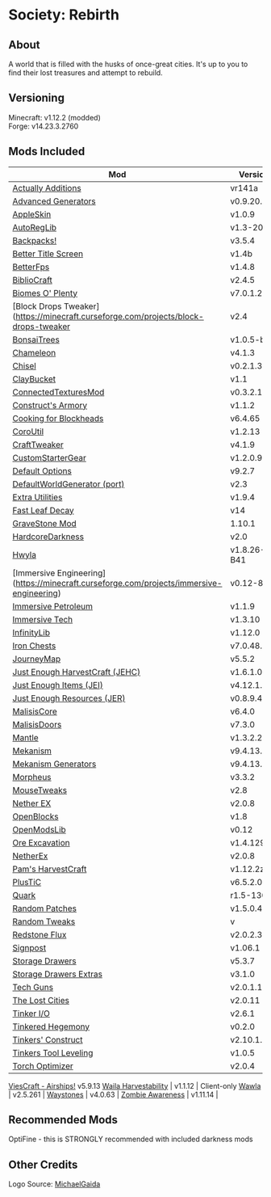 # Society: Rebirth

## About
A world that is filled with the husks of once-great cities. It's up to you to find their lost treasures and attempt to rebuild.

## Versioning
Minecraft: v1.12.2 (modded)\
Forge: v14.23.3.2760


## Mods Included
Mod | Version | Server/Client
--- | ------- | -------
[Actually Additions](https://minecraft.curseforge.com/projects/actually-additions) | vr141a |
[Advanced Generators](https://minecraft.curseforge.com/projects/advanced-generators) | v0.9.20.12 | 
[AppleSkin](https://minecraft.curseforge.com/projects/appleskin) | v1.0.9 |
[AutoRegLib](https://minecraft.curseforge.com/projects/autoreglib) | v1.3-20 |
[Backpacks!](https://minecraft.curseforge.com/projects/backpacks) | v3.5.4
[Better Title Screen](https://minecraft.curseforge.com/projects/better-title-screen) | v1.4b | Client-only
[BetterFps](https://minecraft.curseforge.com/projects/betterfps) | v1.4.8 | 
[BiblioCraft](https://minecraft.curseforge.com/projects/bibliocraft) | v2.4.5 |                   
[Biomes O' Plenty](https://minecraft.curseforge.com/projects/biomes-o-plenty) | v7.0.1.2399 |
[Block Drops Tweaker](https://minecraft.curseforge.com/projects/block-drops-tweaker |v2.4 |
[BonsaiTrees](https://www.curseforge.com/minecraft/mc-mods/bonsai-trees) | v1.0.5-b77 | 
[Chameleon](https://minecraft.curseforge.com/projects/chameleon) | v4.1.3 |                         
[Chisel](https://minecraft.curseforge.com/projects/chisel) | v0.2.1.35 |
[ClayBucket](https://minecraft.curseforge.com/projects/clay-bucket) | v1.1 |
[ConnectedTexturesMod](https://minecraft.curseforge.com/projects/ctm) | v0.3.2.18 | Client-only
[Construct's Armory](https://minecraft.curseforge.com/projects/constructs-armory) | v1.1.2 |
[Cooking for Blockheads](https://minecraft.curseforge.com/projects/cooking-for-blockheads) | v6.4.65 |
[CoroUtil](https://minecraft.curseforge.com/projects/coroutil) | v1.2.13 | 
[CraftTweaker](https://minecraft.curseforge.com/projects/crafttweaker) | v4.1.9 |
[CustomStarterGear](https://minecraft.curseforge.com/projects/custom-starter-gear) | v1.2.0.9 |
[Default Options](https://minecraft.curseforge.com/projects/default-options) | v9.2.7 | Client-only
[DefaultWorldGenerator (port)](https://minecraft.curseforge.com/projects/default-world-generator-port) | v2.3 |
[Extra Utilities](https://minecraft.curseforge.com/projects/extra-utilities) | v1.9.4 |
[Fast Leaf Decay](https://minecraft.curseforge.com/projects/fast-leaf-decay) | v14 |
[GraveStone Mod](https://minecraft.curseforge.com/projects/gravestone-mod) | 1.10.1 |
[HardcoreDarkness](https://minecraft.curseforge.com/projects/hardcore-darkness) | v2.0 |
[Hwyla](https://minecraft.curseforge.com/projects/hwyla) | v1.8.26-B41 |
[Immersive Engineering] (https://minecraft.curseforge.com/projects/immersive-engineering) | v0.12-85 |
[Immersive Petroleum](https://minecraft.curseforge.com/projects/immersive-petroleum) | v1.1.9 | 
[Immersive Tech](https://minecraft.curseforge.com/projects/immersive-tech) | v1.3.10 | 
[InfinityLib](https://minecraft.curseforge.com/projects/infinitylib) | v1.12.0 | 
[Iron Chests](https://minecraft.curseforge.com/projects/iron-chests) | v7.0.48.883 | 
[JourneyMap](https://minecraft.curseforge.com/projects/journeymap) | v5.5.2 | Client-only
[Just Enough HarvestCraft (JEHC)](https://minecraft.curseforge.com/projects/just-enough-harvestcraft) | v1.6.1.0 | Client-only
[Just Enough Items (JEI)](https://minecraft.curseforge.com/projects/jei) | v4.12.1.217 |
[Just Enough Resources (JER)](https://minecraft.curseforge.com/projects/just-enough-resources-jer) | v0.8.9.48 | Client-only
[MalisisCore](https://minecraft.curseforge.com/projects/malisiscore) | v6.4.0 |
[MalisisDoors](https://minecraft.curseforge.com/projects/malisisdoors) | v7.3.0 |
[Mantle](https://minecraft.curseforge.com/projects/mantle) | v1.3.2.24 |
[Mekanism](https://minecraft.curseforge.com/projects/mekanism) | v9.4.13.349 |
[Mekanism Generators](https://minecraft.curseforge.com/projects/mekanism-generators) | v9.4.13.349 | 
[Morpheus](https://minecraft.curseforge.com/projects/morpheus) | v3.3.2 | Server-only
[MouseTweaks](https://minecraft.curseforge.com/projects/mouse-tweaks) | v2.8 | Client-only
[Nether EX](https://minecraft.curseforge.com/projects/netherex) | v2.0.8
[OpenBlocks](https://minecraft.curseforge.com/projects/openblocks) | v1.8 |
[OpenModsLib](https://minecraft.curseforge.com/projects/openmodslib) | v0.12 |
[Ore Excavation](https://minecraft.curseforge.com/projects/ore-excavation) | v1.4.129 |
[NetherEx](https://minecraft.curseforge.com/projects/netherex) | v2.0.8
[Pam's HarvestCraft](https://minecraft.curseforge.com/projects/pams-harvestcraft) | v1.12.2z |
[PlusTiC](https://minecraft.curseforge.com/projects/plustic) | v6.5.2.0 | 
[Quark](https://minecraft.curseforge.com/projects/quark) | r1.5-130 | 
[Random Patches](https://minecraft.curseforge.com/projects/randompatches) | v1.5.0.4 |
[Random Tweaks]() | v |
[Redstone Flux](https://minecraft.curseforge.com/projects/redstone-flux) | v2.0.2.3 |
[Signpost](https://minecraft.curseforge.com/projects/signpost) | v1.06.1 | 
[Storage Drawers](https://minecraft.curseforge.com/projects/storage-drawers) | v5.3.7 |
[Storage Drawers Extras](https://minecraft.curseforge.com/projects/storage-drawers-extras) | v3.1.0 |
[Tech Guns](https://minecraft.curseforge.com/projects/techguns) | v2.0.1.1 |
[The Lost Cities](https://minecraft.curseforge.com/projects/the-lost-cities) | v2.0.11 | Server-only
[Tinker I/O](https://minecraft.curseforge.com/projects/tinker-i-o) | v2.6.1 |
[Tinkered Hegemony](https://minecraft.curseforge.com/projects/tinkered-hegemony) | v0.2.0 |
[Tinkers' Construct](https://minecraft.curseforge.com/projects/tinkers-construct) | v2.10.1.87 |
[Tinkers Tool Leveling](https://minecraft.curseforge.com/projects/tinkers-tool-leveling) | v1.0.5 | 
[Torch Optimizer](https://minecraft.curseforge.com/projects/torch-optimizer) | v2.0.4 | 
[ViesCraft - Airships!](https://minecraft.curseforge.com/projects/viescraft-airships) v5.9.13
[Waila Harvestability](https://minecraft.curseforge.com/projects/waila-harvestability) | v1.1.12 | Client-only
[Wawla](https://minecraft.curseforge.com/projects/wawla-what-are-we-looking-at) | v2.5.261 |
[Waystones](https://minecraft.curseforge.com/projects/waystones) | v4.0.63 | 
[Zombie Awareness](https://minecraft.curseforge.com/projects/zombie-awareness) | v1.11.14 |

## Recommended Mods
OptiFine - this is STRONGLY recommended with included darkness mods


## Other Credits
Logo Source: [MichaelGaida](https://pixabay.com/en/lost-places-leave-decay-old-ruin-3362259/)
